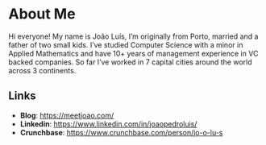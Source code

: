 # About Me

Hi everyone! My name is João Luís, I’m originally from Porto, married and a father of two small kids. I’ve studied Computer Science with a minor in Applied Mathematics and have 10+ years of management experience in VC backed companies. So far I’ve worked in 7 capital cities around the world across 3 continents.

## Links

- **Blog**: https://meetjoao.com/
- **Linkedin**: https://www.linkedin.com/in/joaopedroluis/
- **Crunchbase**: https://www.crunchbase.com/person/jo-o-lu-s
